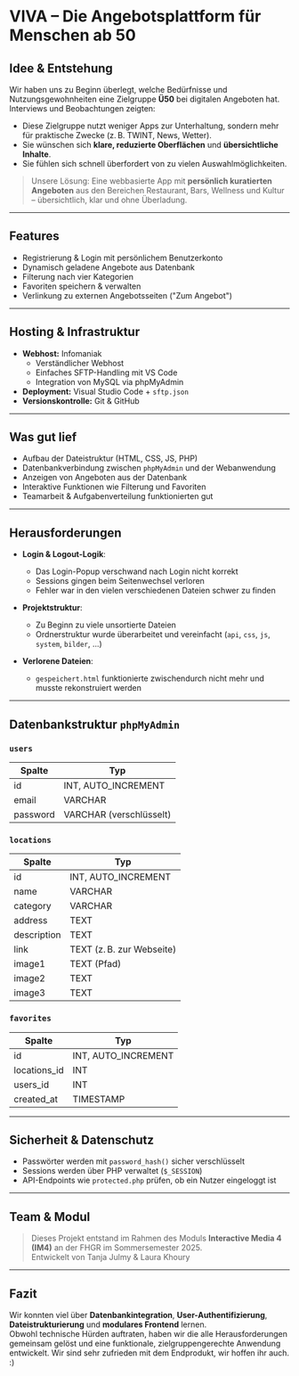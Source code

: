 # VIVA – Die Angebotsplattform für Menschen ab 50

## Idee & Entstehung

Wir haben uns zu Beginn überlegt, welche Bedürfnisse und Nutzungsgewohnheiten eine Zielgruppe **Ü50** bei digitalen Angeboten hat. Interviews und Beobachtungen zeigten:

- Diese Zielgruppe nutzt weniger Apps zur Unterhaltung, sondern mehr für praktische Zwecke (z. B. TWINT, News, Wetter).
- Sie wünschen sich **klare, reduzierte Oberflächen** und **übersichtliche Inhalte**.
- Sie fühlen sich schnell überfordert von zu vielen Auswahlmöglichkeiten.

> Unsere Lösung: Eine webbasierte App mit **persönlich kuratierten Angeboten** aus den Bereichen Restaurant, Bars, Wellness und Kultur – übersichtlich, klar und ohne Überladung.

---

## Features

- Registrierung & Login mit persönlichem Benutzerkonto
- Dynamisch geladene Angebote aus Datenbank
- Filterung nach vier Kategorien
- Favoriten speichern & verwalten
- Verlinkung zu externen Angebotsseiten ("Zum Angebot")

---

## Hosting & Infrastruktur

- **Webhost:** Infomaniak  
  - Verständlicher Webhost
  - Einfaches SFTP-Handling mit VS Code
  - Integration von MySQL via phpMyAdmin
- **Deployment:** Visual Studio Code + `sftp.json`
- **Versionskontrolle:** Git & GitHub

---

## Was gut lief

- Aufbau der Dateistruktur (HTML, CSS, JS, PHP)
- Datenbankverbindung zwischen `phpMyAdmin` und der Webanwendung
- Anzeigen von Angeboten aus der Datenbank
- Interaktive Funktionen wie Filterung und Favoriten
- Teamarbeit & Aufgabenverteilung funktionierten gut

---

## Herausforderungen

- **Login & Logout-Logik**:  
  - Das Login-Popup verschwand nach Login nicht korrekt  
  - Sessions gingen beim Seitenwechsel verloren  
  - Fehler war in den vielen verschiedenen Dateien schwer zu finden 

- **Projektstruktur**:  
  - Zu Beginn zu viele unsortierte Dateien  
  - Ordnerstruktur wurde überarbeitet und vereinfacht (`api`, `css`, `js`, `system`, `bilder`, ...)

- **Verlorene Dateien**:  
  - `gespeichert.html` funktionierte zwischendurch nicht mehr und musste rekonstruiert werden

---

## Datenbankstruktur `phpMyAdmin`

### `users`

| Spalte     | Typ      |
|------------|----------|
| id         | INT, AUTO_INCREMENT |
| email      | VARCHAR  |
| password   | VARCHAR (verschlüsselt) |

### `locations`

| Spalte     | Typ      |
|------------|----------|
| id         | INT, AUTO_INCREMENT |
| name       | VARCHAR |
| category   | VARCHAR |
| address    | TEXT |
| description | TEXT |
| link       | TEXT (z. B. zur Webseite) |
| image1     | TEXT (Pfad) |
| image2     | TEXT |
| image3     | TEXT |

### `favorites`

| Spalte        | Typ      |
|---------------|----------|
| id            | INT, AUTO_INCREMENT |
| locations_id  | INT |
| users_id      | INT |
| created_at    | TIMESTAMP |

---

## Sicherheit & Datenschutz

- Passwörter werden mit `password_hash()` sicher verschlüsselt
- Sessions werden über PHP verwaltet (`$_SESSION`)
- API-Endpoints wie `protected.php` prüfen, ob ein Nutzer eingeloggt ist

---

## Team & Modul

> Dieses Projekt entstand im Rahmen des Moduls **Interactive Media 4 (IM4)** an der FHGR im Sommersemester 2025.  
> Entwickelt von Tanja Julmy & Laura Khoury

---

## Fazit

Wir konnten viel über **Datenbankintegration**, **User-Authentifizierung**, **Dateistrukturierung** und **modulares Frontend** lernen.  
Obwohl technische Hürden auftraten, haben wir die alle Herausforderungen gemeinsam gelöst und eine funktionale, zielgruppengerechte Anwendung entwickelt. Wir sind sehr zufrieden mit dem Endprodukt, wir hoffen ihr auch. :)

